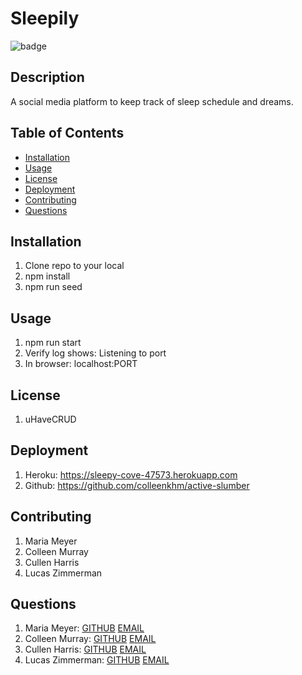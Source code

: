 
  # Sleepily

  ![badge](https://img.shields.io/badge/license-uHaveCRUD-blueviolet)
  
  
  ## Description
  A social media platform to keep track of sleep schedule and dreams.

  ## Table of Contents

  * [Installation](#installation)
  * [Usage](#usage)
  * [License](#license)
  * [Deployment](#deployment)
  * [Contributing](#contributing)
  * [Questions](#questions)
  
  ## Installation
  1. Clone repo to your local
  2. npm install 
  3. npm run seed
  
  ## Usage
  1. npm run start
  2. Verify log shows: Listening to port
  3. In browser: localhost:PORT

  ## License
  1. uHaveCRUD
  
  ## Deployment
  1. Heroku: https://sleepy-cove-47573.herokuapp.com
  2. Github: https://github.com/colleenkhm/active-slumber

  ## Contributing
  1. Maria Meyer
  2. Colleen Murray
  3. Cullen Harris
  4. Lucas Zimmerman
  
  ## Questions
  1. Maria Meyer: [GITHUB](github.com/mmeyer715)	[EMAIL](mailto:mbean1216@icloud.com)
  2. Colleen Murray: [GITHUB](github.com/colleenkhm)	[EMAIL](mailto:colleenkhm@gmail.com) 
  3. Cullen Harris: [GITHUB](github.com/CullerWhale)	[EMAIL](mailto:Jcullenharris@gmail.com)
  4. Lucas Zimmerman: [GITHUB](github.com/dolomiteson)	[EMAIL](mailto:zimmerman.lucas@hotmail.com)
  
  
